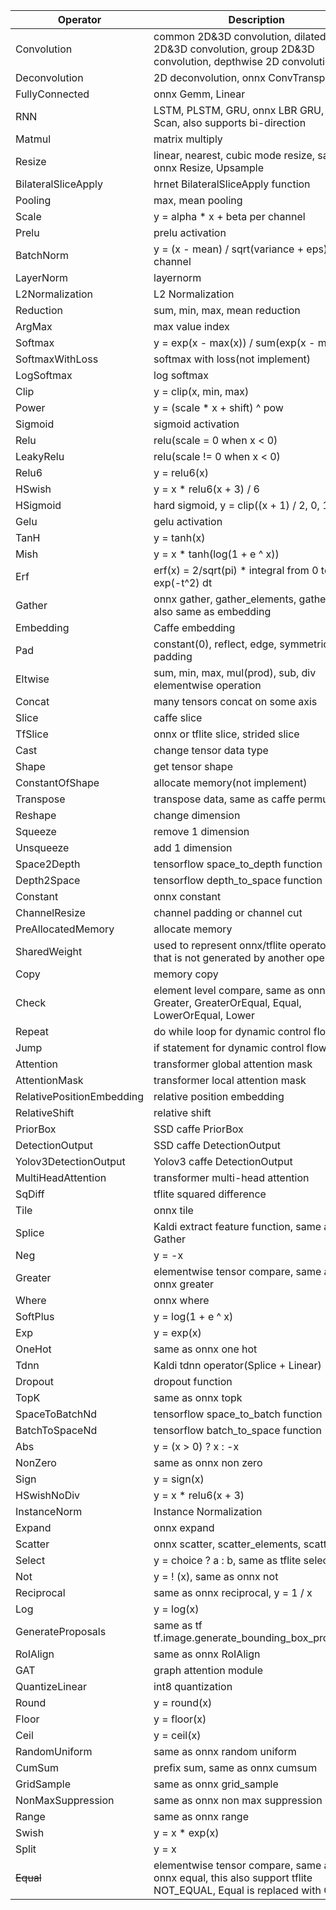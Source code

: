 | Operator                  | Description |
| ------------------------- | ----------- |
| Convolution               | common 2D&3D convolution, dilated 2D&3D convolution, group 2D&3D convolution, depthwise 2D convolution |
| Deconvolution             | 2D deconvolution, onnx ConvTranspose |
| FullyConnected            | onnx Gemm, Linear |
| RNN                       | LSTM, PLSTM, GRU, onnx LBR GRU, onnx Scan, also supports bi-direction |
| Matmul                    | matrix multiply |
| Resize                    | linear, nearest, cubic mode resize, same as onnx Resize, Upsample |
| BilateralSliceApply       | hrnet BilateralSliceApply function |
| Pooling                   | max, mean pooling |
| Scale                     | y = alpha * x + beta per channel |
| Prelu                     | prelu activation |
| BatchNorm                 | y = (x - mean) / sqrt(variance + eps) per channel |
| LayerNorm                 | layernorm |
| L2Normalization           | L2 Normalization |
| Reduction                 | sum, min, max, mean reduction |
| ArgMax                    | max value index |
| Softmax                   | y = exp(x - max(x)) / sum(exp(x - max(x))) |
| SoftmaxWithLoss           | softmax with loss(not implement) |
| LogSoftmax                | log softmax |
| Clip                      | y = clip(x, min, max) |
| Power                     | y = (scale * x + shift) ^ pow |
| Sigmoid                   | sigmoid activation |
| Relu                      | relu(scale = 0 when x < 0) |
| LeakyRelu                 | relu(scale != 0 when x < 0) |
| Relu6                     | y = relu6(x) |
| HSwish                    | y = x * relu6(x + 3) / 6 |
| HSigmoid                  | hard sigmoid, y = clip((x + 1) / 2, 0, 1)|
| Gelu                      | gelu activation |
| TanH                      | y = tanh(x) |
| Mish                      | y = x * tanh(log(1 + e ^ x)) |
| Erf                       | erf(x) = 2/sqrt(pi) * integral from 0 to x of exp(-t^2) dt|
| Gather                    | onnx gather, gather_elements, gatherND, also same as embedding |
| Embedding                 | Caffe embedding |
| Pad                       | constant(0), reflect, edge, symmetric padding |
| Eltwise                   | sum, min, max, mul(prod), sub, div elementwise operation |
| Concat                    | many tensors concat on some axis |
| Slice                     | caffe slice |
| TfSlice                   | onnx or tflite slice, strided slice |
| Cast                      | change tensor data type |
| Shape                     | get tensor shape |
| ConstantOfShape           | allocate memory(not implement) |
| Transpose                 | transpose data, same as caffe permute |
| Reshape                   | change dimension |
| Squeeze                   | remove 1 dimension |
| Unsqueeze                 | add 1 dimension |
| Space2Depth               | tensorflow space_to_depth function |
| Depth2Space               | tensorflow depth_to_space function |
| Constant                  | onnx constant |
| ChannelResize             | channel padding or channel cut |
| PreAllocatedMemory        | allocate memory |
| SharedWeight              | used to represent onnx/tflite operator input that is not generated by another operator |
| Copy                      | memory copy |
| Check                     | element level compare, same as onnx Greater, GreaterOrEqual, Equal, LowerOrEqual, Lower |
| Repeat                    | do while loop for dynamic control flow |
| Jump                      | if statement for dynamic control flow |
| Attention                 | transformer global attention mask |
| AttentionMask             | transformer local attention mask |
| RelativePositionEmbedding | relative position embedding |
| RelativeShift             | relative shift |
| PriorBox                  | SSD caffe PriorBox |
| DetectionOutput           | SSD caffe DetectionOutput |
| Yolov3DetectionOutput     | Yolov3 caffe DetectionOutput |
| MultiHeadAttention        | transformer multi-head attention |
| SqDiff                    | tflite squared difference |
| Tile                      | onnx tile |
| Splice                    | Kaldi extract feature function, same as Gather |
| Neg                       | y = -x |
| Greater                   | elementwise tensor compare, same as onnx greater |
| Where                     | onnx where|
| SoftPlus                  | y = log(1 + e ^ x)|
| Exp                       | y = exp(x) |
| OneHot                    | same as onnx one hot |
| Tdnn                      | Kaldi tdnn operator(Splice + Linear) |
| Dropout                   | dropout function |
| TopK                      | same as onnx topk |
| SpaceToBatchNd            | tensorflow space_to_batch function |
| BatchToSpaceNd            | tensorflow batch_to_space function |
| Abs                       | y = (x > 0) ? x : -x |
| NonZero                   | same as onnx non zero |
| Sign                      | y = sign(x) |
| HSwishNoDiv               | y = x * relu6(x + 3) |
| InstanceNorm              | Instance Normalization |
| Expand                    | onnx expand |
| Scatter                   | onnx scatter, scatter_elements, scatterND |
| Select                    | y = choice ? a : b, same as tflite select |
| Not                       | y = ! (x), same as onnx not |
| Reciprocal                | same as onnx reciprocal, y = 1 / x |
| Log                       | y = log(x) |
| GenerateProposals         | same as tf tf.image.generate_bounding_box_proposals |
| RoIAlign                  | same as onnx RoIAlign |
| GAT                       | graph attention module |
| QuantizeLinear            | int8 quantization |
| Round                     | y = round(x) |
| Floor                     | y = floor(x) |
| Ceil                      | y = ceil(x) |
| RandomUniform             | same as onnx random uniform |
| CumSum                    | prefix sum, same as onnx cumsum |
| GridSample                | same as onnx grid_sample |
| NonMaxSuppression         | same as onnx non max suppression |
| Range                     | same as onnx range |
| Swish                     | y = x * exp(x) |
| Split                     | y = x |
| ~~Equal~~                 | elementwise tensor compare, same as onnx equal, this also support tflite NOT_EQUAL, Equal is replaced with Check |
